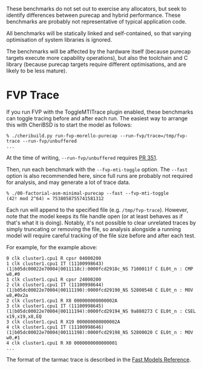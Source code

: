 These benchmarks do not set out to exercise any allocators, but seek to identify
differences between purecap and hybrid performance. These benchmarks are
probably not representative of typical application code.

All benchmarks will be statically linked and self-contained, so that
varying optimisation of system libraries is ignored.

The benchmarks will be affected by the hardware itself (because purecap targets
execute more capability operations), but also the toolchain and C library
(because purecap targets require different optimisations, and are likely to be
less mature).

# FVP Trace

If you run FVP with the ToggleMTITrace plugin enabled, these benchmarks can
toggle tracing before and after each run. The easiest way to arrange this with
CheriBSD is to start the model as follows:

```
% ./cheribuild.py run-fvp-morello-purecap --run-fvp/trace=/tmp/fvp-trace --run-fvp/unbuffered
...
```

At the time of writing, `--run-fvp/unbuffered` requires [PR 351][].

Then, run each benchmark with the `--fvp-mti-toggle` option. The `--fast` option
is also recommended here, since full runs are probably not required for
analysis, and may generate a lot of trace data.

```
% ./00-factorial-asm-minimal-purecap --fast --fvp-mti-toggle
(42! mod 2^64) = 7538058755741581312
```

Each run will append to the specified file (e.g. `/tmp/fvp-trace`). However,
note that the model keeps its file handle open (or at least behaves as if that's
what it is doing). Notably, it's not possible to clear unrelated traces by
simply truncating or removing the file, so analysis alongside a running model
will require careful tracking of the file size before and after each test.

For example, for the example above:

```
0 clk cluster1.cpu1 R cpsr 04000200
1 clk cluster1.cpu1 IT (11100998643) (1|b05dc00022e70004|0011118c):0000fcd2918c_NS 7100011f C EL0t_n : CMP      w8,#0
1 clk cluster1.cpu1 R cpsr 24000200
2 clk cluster1.cpu1 IT (11100998644) (1|b05dc00022e70004|00111190):0000fcd29190_NS 52800548 C EL0t_n : MOV      w8,#0x2a
2 clk cluster1.cpu1 R X8 000000000000002A
3 clk cluster1.cpu1 IT (11100998645) (1|b05dc00022e70004|00111194):0000fcd29194_NS 9a880273 C EL0t_n : CSEL     x19,x19,x8,EQ
3 clk cluster1.cpu1 R X19 000000000000002A
4 clk cluster1.cpu1 IT (11100998646) (1|b05dc00022e70004|00111198):0000fcd29198_NS 52800020 C EL0t_n : MOV      w0,#1
4 clk cluster1.cpu1 R X0 0000000000000001
...
```

The format of the tarmac trace is described in the [Fast Models Reference][].


[Fast Models Reference]: https://developer.arm.com/documentation/100964/1120/Plug-ins-for-Fast-Models/TarmacTrace/Instruction-trace
[PR 351]: https://github.com/CTSRD-CHERI/cheribuild/pull/351
